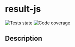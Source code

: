 # result-js

![Tests state](https://img.shields.io/badge/Tests-100%25:%203%20passed%20/%203-success)
![Code coverage](https://img.shields.io/badge/Code%20coverage-100%25:%20Statements%20100%25(14/14),%20Branches%20100%25(4/4),%20Functions%20100%25(9/9),%20Lines%20100%25(14/14)-success)

## Description
